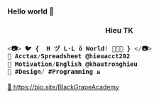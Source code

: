 ### Hello world 👋
<h3 align="center">Hieu TK</h3>

<h3 align="left">

```js
<📷> 🐦 {  H ヅ L·L ō World! 🌾🌾🌾 } </📷>
💚 Acctax/Spreadsheet @hieuacct202
💙 Motivation/English @khautronghieu
💜 #Design/ #Programming ⇊
```
</h3>
<a href="https://bio.site/BlackGrapeAcademy">💜 https://bio.site/BlackGrapeAcademy </a>
